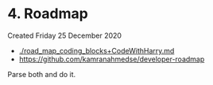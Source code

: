 # 4. Roadmap
Created Friday 25 December 2020


* [./road_map_coding_blocks+CodeWithHarry.md](road_map_coding_blocks+CodeWithHarry.md)
* <https://github.com/kamranahmedse/developer-roadmap>


Parse both and do it.

